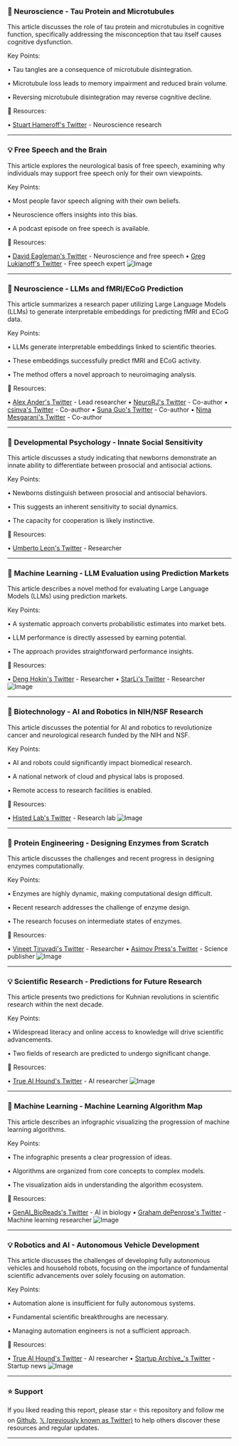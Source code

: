 ### 🤖 Neuroscience - Tau Protein and Microtubules

This article discusses the role of tau protein and microtubules in cognitive function, specifically addressing the misconception that tau itself causes cognitive dysfunction.

Key Points:

• Tau tangles are a consequence of microtubule disintegration.

• Microtubule loss leads to memory impairment and reduced brain volume.

•  Reversing microtubule disintegration may reverse cognitive decline.


🔗 Resources:

• [Stuart Hameroff's Twitter](https://x.com/StuartHameroff) - Neuroscience research


---

### 💡 Free Speech and the Brain

This article explores the neurological basis of free speech, examining why individuals may support free speech only for their own viewpoints.


Key Points:

• Most people favor speech aligning with their own beliefs.

•  Neuroscience offers insights into this bias.

•  A podcast episode on free speech is available.


🔗 Resources:

• [David Eagleman's Twitter](https://x.com/davideagleman) - Neuroscience and free speech
• [Greg Lukianoff's Twitter](https://x.com/glukianoff) - Free speech expert
![Image](https://pbs.twimg.com/amplify_video_thumb/1957511104172605440/img/nVU_fknOa1xBmS6U.jpg)


---

### 🤖 Neuroscience - LLMs and fMRI/ECoG Prediction

This article summarizes a research paper utilizing Large Language Models (LLMs) to generate interpretable embeddings for predicting fMRI and ECoG data.

Key Points:

• LLMs generate interpretable embeddings linked to scientific theories.

•  These embeddings successfully predict fMRI and ECoG activity.

• The method offers a novel approach to neuroimaging analysis.


🔗 Resources:

• [Alex Ander's Twitter](https://x.com/alex_ander) -  Lead researcher
• [NeuroRJ's Twitter](https://x.com/NeuroRJ) - Co-author
• [csinva's Twitter](https://x.com/csinva) - Co-author
• [Suna Guo's Twitter](https://x.com/SunaGuo) - Co-author
• [Nima Mesgarani's Twitter](https://x.com/NimaMesgarani) - Co-author

---

### 🤖 Developmental Psychology - Innate Social Sensitivity

This article discusses a study indicating that newborns demonstrate an innate ability to differentiate between prosocial and antisocial actions.

Key Points:

•  Newborns distinguish between prosocial and antisocial behaviors.

• This suggests an inherent sensitivity to social dynamics.

•  The capacity for cooperation is likely instinctive.


🔗 Resources:

• [Umberto Leon's Twitter](https://x.com/umbertoleon) -  Researcher


---

### 🚀 Machine Learning - LLM Evaluation using Prediction Markets

This article describes a novel method for evaluating Large Language Models (LLMs) using prediction markets.

Key Points:

•  A systematic approach converts probabilistic estimates into market bets.

•  LLM performance is directly assessed by earning potential.

• The approach provides straightforward performance insights.


🔗 Resources:

• [Deng Hokin's Twitter](https://x.com/DengHokin) - Researcher
• [StarLi's Twitter](https://x.com/StarLi27496427) - Researcher
![Image](https://pbs.twimg.com/media/GyhhOb4agAAHoJC?format=jpg&name=small)

---

### 🤖 Biotechnology - AI and Robotics in NIH/NSF Research

This article discusses the potential for AI and robotics to revolutionize cancer and neurological research funded by the NIH and NSF.

Key Points:

• AI and robots could significantly impact biomedical research.

• A national network of cloud and physical labs is proposed.

• Remote access to research facilities is enabled.


🔗 Resources:

• [Histed Lab's Twitter](https://x.com/HistedLab) -  Research lab
![Image](https://pbs.twimg.com/media/GymodlqWAAATQA6?format=jpg&name=small)


---

### 🤖 Protein Engineering - Designing Enzymes from Scratch

This article discusses the challenges and recent progress in designing enzymes computationally.

Key Points:

•  Enzymes are highly dynamic, making computational design difficult.

•  Recent research addresses the challenge of enzyme design.

•  The research focuses on intermediate states of enzymes.


🔗 Resources:

• [Vineet Tiruvadi's Twitter](https://x.com/vineettiruvadi) - Researcher
• [Asimov Press's Twitter](https://x.com/AsimovPress) - Science publisher
![Image](https://pbs.twimg.com/media/Gye7RuubMAEJQv1?format=jpg&name=small)


---

### 💡 Scientific Research - Predictions for Future Research

This article presents two predictions for Kuhnian revolutions in scientific research within the next decade.

Key Points:

•  Widespread literacy and online access to knowledge will drive scientific advancements.

• Two fields of research are predicted to undergo significant change.


🔗 Resources:

• [True AI Hound's Twitter](https://x.com/TrueAIHound) -  AI researcher
![Image](https://pbs.twimg.com/media/GymegmQaAAEd5e8?format=jpg&name=small)


---

### 🚀 Machine Learning - Machine Learning Algorithm Map

This article describes an infographic visualizing the progression of machine learning algorithms.


Key Points:

•  The infographic presents a clear progression of ideas.

•  Algorithms are organized from core concepts to complex models.

•  The visualization aids in understanding the algorithm ecosystem.


🔗 Resources:

• [GenAI_BioReads's Twitter](https://x.com/GenAI_BioReads) - AI in biology
• [Graham dePenrose's Twitter](https://x.com/Graham_dePenros) -  Machine learning researcher
![Image](https://pbs.twimg.com/media/GykI-TaWIAA_RNu?format=jpg&name=small)


---

### 💡 Robotics and AI - Autonomous Vehicle Development

This article discusses the challenges of developing fully autonomous vehicles and household robots, focusing on the importance of fundamental scientific advancements over solely focusing on automation.


Key Points:

•  Automation alone is insufficient for fully autonomous systems.

•  Fundamental scientific breakthroughs are necessary.

•  Managing automation engineers is not a sufficient approach.


🔗 Resources:

• [True AI Hound's Twitter](https://x.com/TrueAIHound) - AI researcher
• [Startup Archive_'s Twitter](https://x.com/StartupArchive_) - Startup news
![Image](https://pbs.twimg.com/amplify_video_thumb/1957032127066714112/img/OT0T-TSmH_poW8RL.jpg)


---

### ⭐️ Support

If you liked reading this report, please star ⭐️ this repository and follow me on [Github](https://github.com/Drix10), [𝕏 (previously known as Twitter)](https://x.com/DRIX_10_) to help others discover these resources and regular updates.

---